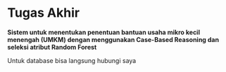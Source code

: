 # Tugas Akhir
<b>Sistem untuk menentukan penentuan bantuan usaha mikro kecil menengah (UMKM) dengan menggunakan Case-Based Reasoning dan seleksi atribut Random Forest</b>

Untuk database bisa langsung hubungi saya
